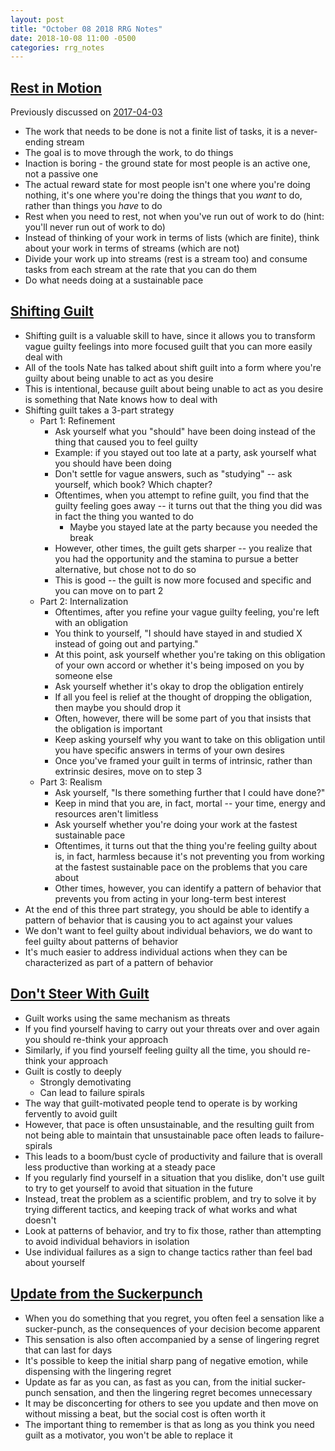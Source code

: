 ```yaml
---
layout: post
title: "October 08 2018 RRG Notes"
date: 2018-10-08 11:00 -0500
categories: rrg_notes
---
```


## [Rest in Motion](http://mindingourway.com/rest-in-motion/)

Previously discussed on [2017-04-03](https://palegreendot.net/rrg_notes/2017/04/03/rrg-reading-notes.html#rest-in-motion)

- The work that needs to be done is not a finite list of tasks, it is a never-ending stream
- The goal is to move through the work, to do things
- Inaction is boring - the ground state for most people is an active one, not a passive one
- The actual reward state for most people isn't one where you're doing nothing, it's one where you're doing the things that you *want* to do, rather than things you *have* to do
- Rest when you need to rest, not when you've run out of work to do (hint: you'll never run out of work to do)
- Instead of thinking of your work in terms of lists (which are finite), think about your work in terms of streams (which are not)
- Divide your work up into streams (rest is a stream too) and consume tasks from each stream at the rate that you can do them
- Do what needs doing at a sustainable pace

## [Shifting Guilt](http://mindingourway.com/shifting-guilt/)
- Shifting guilt is a valuable skill to have, since it allows you to transform vague guilty feelings into more focused guilt that you can more easily deal with
- All of the tools Nate has talked about shift guilt into a form where you're guilty about being unable to act as you desire
- This is intentional, because guilt about being unable to act as you desire is something that Nate knows how to deal with
- Shifting guilt takes a 3-part strategy
  - Part 1: Refinement
    - Ask yourself what you "should" have been doing instead of the thing that caused you to feel guilty
    - Example: if you stayed out too late at a party, ask yourself what you should have been doing
    - Don't settle for vague answers, such as "studying" -- ask yourself, which book? Which chapter?
    - Oftentimes, when you attempt to refine guilt, you find that the guilty feeling goes away -- it turns out that the thing you did was in fact the thing you wanted to do
      - Maybe you stayed late at the party because you needed the break
    - However, other times, the guilt gets sharper -- you realize that you had the opportunity and the stamina to pursue a better alternative, but chose not to do so
    - This is good -- the guilt is now more focused and specific and you can move on to part 2
  - Part 2: Internalization
    - Oftentimes, after you refine your vague guilty feeling, you're left with an obligation
    - You think to yourself, "I should have stayed in and studied X instead of going out and partying."
    - At this point, ask yourself whether you're taking on this obligation of your own accord or whether it's being imposed on you by someone else
    - Ask yourself whether it's okay to drop the obligation entirely
    - If all you feel is relief at the thought of dropping the obligation, then maybe you should drop it
    - Often, however, there will be some part of you that insists that the obligation is important
    - Keep asking yourself why you want to take on this obligation until you have specific answers in terms of your own desires
    - Once you've framed your guilt in terms of intrinsic, rather than extrinsic desires, move on to step 3
  - Part 3: Realism
    - Ask yourself, "Is there something further that I could have done?"
    - Keep in mind that you are, in fact, mortal -- your time, energy and resources aren't limitless
    - Ask yourself whether you're doing your work at the fastest sustainable pace
    - Oftentimes, it turns out that the thing you're feeling guilty about is, in fact, harmless because it's not preventing you from working at the fastest sustainable pace on the problems that you care about
    - Other times, however, you can identify a pattern of behavior that prevents you from acting in your long-term best interest
- At the end of this three part strategy, you should be able to identify a pattern of behavior that is causing you to act against your values
- We don't want to feel guilty about individual behaviors, we do want to feel guilty about patterns of behavior
- It's much easier to address individual actions when they can be characterized as part of a pattern of behavior

## [Don't Steer With Guilt](http://mindingourway.com/dont-steer-with-guilt/)
- Guilt works using the same mechanism as threats
- If you find yourself having to carry out your threats over and over again you should re-think your approach
- Similarly, if you find yourself feeling guilty all the time, you should re-think your approach
- Guilt is costly to deeply
  - Strongly demotivating
  - Can lead to failure spirals
- The way that guilt-motivated people tend to operate is by working fervently to avoid guilt
- However, that pace is often unsustainable, and the resulting guilt from not being able to maintain that unsustainable pace often leads to failure-spirals
- This leads to a boom/bust cycle of productivity and failure that is overall less productive than working at a steady pace
- If you regularly find yourself in a situation that you dislike, don't use guilt to try to get yourself to avoid that situation in the future
- Instead, treat the problem as a scientific problem, and try to solve it by trying different tactics, and keeping track of what works and what doesn't
- Look at patterns of behavior, and try to fix those, rather than attempting to avoid individual behaviors in isolation
- Use individual failures as a sign to change tactics rather than feel bad about yourself

## [Update from the Suckerpunch](http://mindingourway.com/update-from-the-suckerpunch/)
- When you do something that you regret, you often feel a sensation like a sucker-punch, as the consequences of your decision become apparent
- This sensation is also often accompanied by a sense of lingering regret that can last for days
- It's possible to keep the initial sharp pang of negative emotion, while dispensing with the lingering regret
- Update as far as you can, as fast as you can, from the initial sucker-punch sensation, and then the lingering regret becomes unnecessary
- It may be disconcerting for others to see you update and then move on without missing a beat, but the social cost is often worth it 
- The important thing to remember is that as long as you think you need guilt as a motivator, you won't be able to replace it

